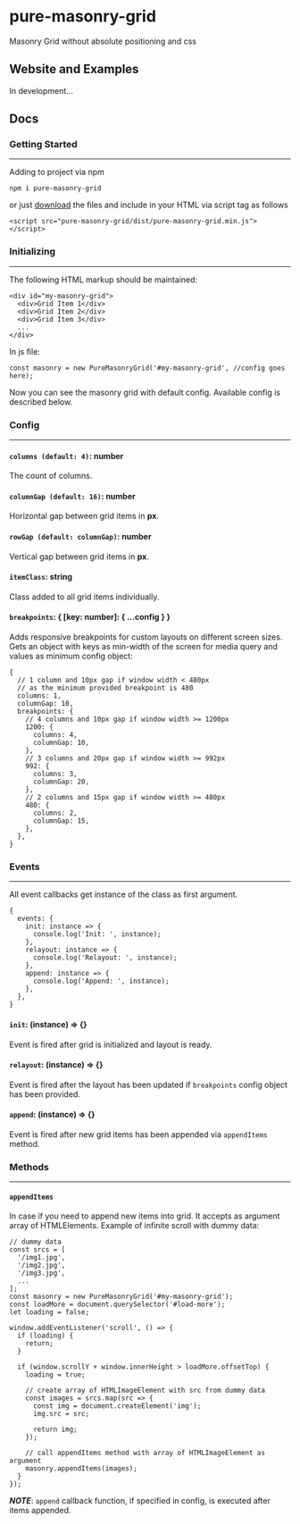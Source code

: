 # pure-masonry-grid

Masonry Grid without absolute positioning and css

## Website and Examples

In development...

## Docs

### Getting Started

---

Adding to project via npm

```
npm i pure-masonry-grid
```

or just [download](https://github.com/orkhanismayilov/pure-masonry-grid/releases/latest) the files and include in your HTML via script tag as follows

```
<script src="pure-masonry-grid/dist/pure-masonry-grid.min.js"></script>
```

### Initializing

---

The following HTML markup should be maintained:

```
<div id="my-masonry-grid">
  <div>Grid Item 1</div>
  <div>Grid Item 2</div>
  <div>Grid Item 3</div>
  ...
</div>
```

In js file:

```
const masonry = new PureMasonryGrid('#my-masonry-grid', //config goes here);
```

Now you can see the masonry grid with default config. Available config is described below.

### Config

---

#### `columns (default: 4)`: number

The count of columns.

#### `columnGap (default: 16)`: number

Horizontal gap between grid items in **px**.

#### `rowGap (default: columnGap)`: number

Vertical gap between grid items in **px**.

#### `itemClass`: string

Class added to all grid items individually.

#### `breakpoints`: { [key: number]: { ...config } }

Adds responsive breakpoints for custom layouts on different screen sizes. Gets an object with keys as min-width of the screen for media query and values as minimum config object:

```
{
  // 1 column and 10px gap if window width < 480px
  // as the minimum provided breakpoint is 480
  columns: 1,
  columnGap: 10,
  breakpoints: {
    // 4 columns and 10px gap if window width >= 1200px
    1200: {
      columns: 4,
      columnGap: 10,
    },
    // 3 columns and 20px gap if window width >= 992px
    992: {
      columns: 3,
      columnGap: 20,
    },
    // 2 columns and 15px gap if window width >= 480px
    480: {
      columns: 2,
      columnGap: 15,
    },
  },
}
```

### Events

---

All event callbacks get instance of the class as first argument.

```
{
  events: {
    init: instance => {
      console.log('Init: ', instance);
    },
    relayout: instance => {
      console.log('Relayout: ', instance);
    },
    append: instance => {
      console.log('Append: ', instance);
    },
  },
}
```

#### `init`: (instance) => {}

Event is fired after grid is initialized and layout is ready.

#### `relayout`: (instance) => {}

Event is fired after the layout has been updated if `breakpoints` config object has been provided.

#### `append`: (instance) => {}

Event is fired after new grid items has been appended via `appendItems` method.

### Methods

---

#### `appendItems`

In case if you need to append new items into grid. It accepts as argument array of HTMLElements. Example of infinite scroll with dummy data:

```
// dummy data
const srcs = [
  '/img1.jpg',
  '/img2.jpg',
  '/img3.jpg',
  ...
];
const masonry = new PureMasonryGrid('#my-masonry-grid');
const loadMore = document.querySelector('#load-more');
let loading = false;

window.addEventListener('scroll', () => {
  if (loading) {
    return;
  }

  if (window.scrollY + window.innerHeight > loadMore.offsetTop) {
    loading = true;

    // create array of HTMLImageElement with src from dummy data
    const images = srcs.map(src => {
      const img = document.createElement('img');
      img.src = src;

      return img;
    });

    // call appendItems method with array of HTMLImageElement as argument
    masonry.appendItems(images);
  }
});
```

**_NOTE_**: `append` callback function, if specified in config, is executed after items appended.
